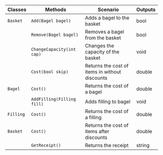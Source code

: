 | Classes   | Methods                    | Scenario                                       | Outputs |
|-----------|----------------------------|------------------------------------------------|---------|
| `Basket`  | `Add(Bagel bagel)`         | Adds a bagel to the basket                     | bool    |
|           | `Remove(Bagel bagel)`      | Removes a bagel from the basket                | bool    |
|           | `ChangeCapacity(int cap)`  | Changes the capacity of the basket             | void    |
|           | `Cost(bool skip)`          | Returns the cost of items in without discounts | double  |
| `Bagel`   | `Cost()`                   | Returns the cost of a bagel                    | double  |
|           | `AddFilling(Filling fill)` | Adds filling to bagel                          | void    |
| `Filling` | `Cost()`                   | Returns the cost of a filling                  | double  |
| `Basket`  | `Cost()`                   | Returns the cost of items after discounts      | double  |
|           | `GetReceipt()`             | Returns the receipt                            | string  |